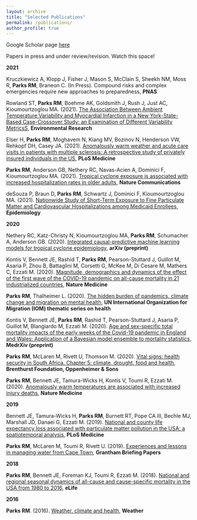 ```yaml
---
layout: archive
title: "Selected Publications"
permalink: /publications/
author_profile: true
---
```


Google Scholar page <a href='https://scholar.google.ch/citations?user=5aU5eEAAAAAJ&hl=en' target="_blank">here</a>

Papers in press and under review/revision. Watch this space!

<b>2021</b>

Kruczkiewicz A, Klopp J, Fisher J, Mason S, McClain S, Sheekh NM, Moss R, <b>Parks RM</b>, Braneon C. (In Press). Compound risks and complex emergencies require new approaches to preparedness, <b>PNAS</b>

Rowland ST, <b>Parks RM</b>, Boehme AK, Goldsmith J, Rush J, Just AC, Kioumourtzoglou MA. (2021). <a href='https://www.sciencedirect.com/science/article/pii/S0013935121005016' target="_blank">The Association Between Ambient Temperature Variability and Myocardial Infarction in a New York-State-Based Case-Crossover Study: an Examination of Different Variability MetricsS</a>, <b>Environmental Research</b>  

Elser H, <b>Parks RM</b>, Moghavem N, Kiang MV, Bozinov N, Henderson VW, Rehkopf DH, Casey JA. (2021). <a href='https://journals.plos.org/plosmedicine/article?id=10.1371/journal.pmed.1003580' target="_blank">Anomalously warm weather and acute care visits in patients with multiple sclerosis: A retrospective study of privately insured individuals in the US</a>, <b>PLoS Medicine</b>  

<b>Parks RM</b>, Anderson GB, Nethery RC, Navas-Acien A, Dominici F, Kioumourtzoglou MA. (2021). <a href='https://www.nature.com/articles/s41467-021-21777-1' target="_blank">Tropical cyclone exposure is associated with increased hospitalization rates in older adults</a>, <b>Nature Communications</b>  

deSouza P, Braun D, <b>Parks RM</b>, Schwartz J, Dominici F, Kioumourtzoglou MA. (2021). <a href='https://journals.lww.com/epidem/Abstract/2021/01000/Nationwide_Study_of_Short_term_Exposure_to_Fine.2.aspx' target="_blank">Nationwide Study of Short-Term Exposure to Fine Particulate Matter and Cardiovascular Hospitalizations among Medicaid Enrollees</a>, <b>Epidemiology</b> 

<b>2020</b>

Nethery RC, Katz-Christy N, Kioumourtzoglou MA, <b>Parks RM</b>, Schumacher A, Anderson GB. (2020). <a href='https://arxiv.org/abs/2010.11330' target="_blank">Integrated causal-predictive machine learning models for tropical cyclone epidemiology</a>, <b>arXiv (preprint)</b> 

Kontis V, Bennett JE, Rashid T, <b>Parks RM</b>, Pearson-Stuttard J, Guillot M, Asaria P, Zhou B, Battaglini M, Corsetti G, McKee M, Di Cesare M, Mathers C, Ezzati M. (2020). <a href='https://doi.org/10.1038/s41591-020-1112-0' target="_blank">Magnitude, demographics and dynamics of the effect of the first wave of the COVID-19 pandemic on all-cause mortality in 21 industrialized countries</a>, <b>Nature Medicine</b> 

<b>Parks RM</b>, Thalheimer L. (2020). <a href='https://environmentalmigration.iom.int/blogs/hidden-burden-pandemics-climate-change-and-migration-mental-health' target="_blank">The hidden burden of pandemics, climate change and migration on mental health</a>, <b>UN International Organization for Migration (IOM) thematic series on health</b> 

Kontis V, Bennett JE, <b>Parks RM</b>, Rashid T, Pearson-Stuttard J, Asaria P, Guillot M, Blangiardo M, Ezzati M. (2020). <a href='https://www.medrxiv.org/content/10.1101/2020.05.20.20107680v1' target="_blank">Age and sex-specific total mortality impacts of the early weeks of the Covid-19 pandemic in England and Wales: Application of a Bayesian model ensemble to mortality statistics</a>, <b>MedrXiv (preprint)</b> 

<b>Parks RM</b>, McLaren M, Rivett U, Thomson M. (2020). <a href='https://www.thebrenthurstfoundation.org/books-publications/vital-signs-health-security-in-south-africa/' target="_blank">Vital signs: health security in South Africa. Chapter 5: climate, drought, food and health</a>, <b>Brenthurst Foundation, Oppenheimer & Sons</b> 

<b>Parks RM</b>, Bennett JE, Tamura-Wicks H, Kontis V, Toumi R, Ezzati M. (2020). <a href='https://www.nature.com/articles/s41591-019-0721-y' target="_blank">Anomalously warm temperatures are associated with increased injury deaths</a>, <b>Nature Medicine</b> 

<b>2019</b>

Bennett JE, Tamura-Wicks H, <b>Parks RM</b>, Burnett RT, Pope CA III, Bechle MJ, Marshall JD, Danaei G, Ezzati M.
(2019). <a href='https://doi.org/10.1371/journal.pmed.1002856' target="_blank">National and county life expectancy loss associated with particulate matter pollution in the USA: a spatiotemporal analysis</a>, <b>PLoS Medicine</b> 

<b>Parks RM</b>, McLaren M, Toumi R, Rivett U. (2019). <a href='https://bit.ly/2Uu9oAh' target="_blank">Experiences and lessons in managing water from Cape Town</a>, <b>Grantham Briefing Papers</b> 

<b>2018</b>

<b>Parks RM</b>, Bennett JE, Foreman KJ, Toumi R, Ezzati M. (2018). <a href='https://doi.org/10.7554/eLife.35500' target="_blank">National and regional seasonal dynamics of all-cause and cause-specific mortality in the USA from 1980 to 2016</a>, <b>eLife</b> 
 
<b>2016</b>

<b>Parks RM</b>. (2016). <a href='https://doi.org/10.1002/wea.2752' target="_blank">Weather, climate and health</a>, <b>Weather</b> 
